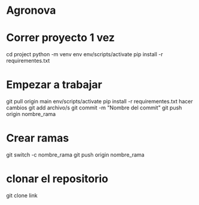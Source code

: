 # Agronova


# Correr proyecto 1 vez
cd project 
python -m venv env 
env/scripts/activate
pip install -r requirementes.txt

# Empezar a trabajar
git pull origin main
env/scripts/activate
pip install -r requirementes.txt
hacer cambios
git add archivo/s
git commit -m "Nombre del commit"
git push origin nombre_rama

# Crear ramas
git switch -c nombre_rama
git push origin nombre_rama

# clonar el repositorio
git clone link
